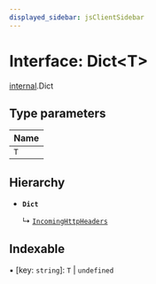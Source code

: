 ```yaml
---
displayed_sidebar: jsClientSidebar
---
```


# Interface: Dict<T\>

[internal](../modules/internal-8.md).Dict

## Type parameters

| Name |
| :------ |
| `T` |

## Hierarchy

- **`Dict`**

  ↳ [`IncomingHttpHeaders`](internal-8.IncomingHttpHeaders.md)

## Indexable

▪ [key: `string`]: `T` \| `undefined`

